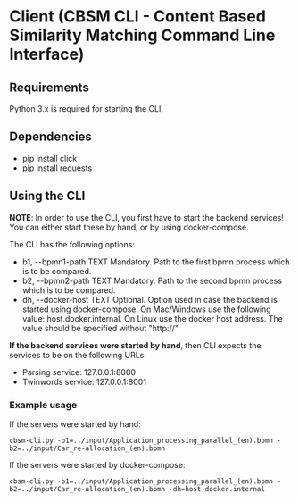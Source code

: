 # Client (CBSM CLI - Content Based Similarity Matching Command Line Interface)


## Requirements

Python 3.x is required for starting the CLI.

## Dependencies

- pip install click
- pip install requests

## Using the CLI

**NOTE**: In order to use the CLI, you first have to start the backend services! You can either start these by hand, or by using docker-compose.

The CLI has the following options:
- b1, --bpmn1-path TEXT Mandatory. Path to the first bpmn process which is to be compared.
- b2, --bpmn2-path TEXT Mandatory. Path to the second bpmn process which is to be compared.
- dh, --docker-host TEXT Optional. Option used in case the backend is started using docker-compose. On Mac/Windows use the following value: host.docker.internal. On Linux use the docker host address. The value should be specified without "http://"

**If the backend services were started by hand**, then CLI expects the services to be on the following URLs:
- Parsing service: 127.0.0.1:8000
- Twinwords service: 127.0.0.1:8001


### Example usage

If the servers were started by hand:
```
cbsm-cli.py -b1=../input/Application_processing_parallel_(en).bpmn -b2=../input/Car_re-allocation_(en).bpmn
```

If the servers were started by docker-compose:
```
cbsm-cli.py -b1=../input/Application_processing_parallel_(en).bpmn -b2=../input/Car_re-allocation_(en).bpmn -dh=host.docker.internal
```
